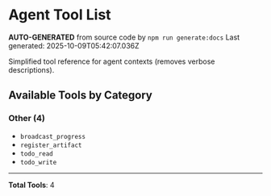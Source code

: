 # Agent Tool List

**AUTO-GENERATED** from source code by `npm run generate:docs`
Last generated: 2025-10-09T05:42:07.036Z

Simplified tool reference for agent contexts (removes verbose descriptions).

## Available Tools by Category

### Other (4)

- `broadcast_progress`
- `register_artifact`
- `todo_read`
- `todo_write`

---

**Total Tools**: 4

